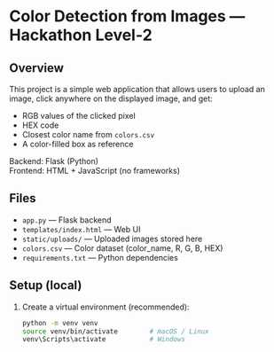 # Color Detection from Images — Hackathon Level-2

## Overview
This project is a simple web application that allows users to upload an image, click anywhere on the displayed image, and get:

- RGB values of the clicked pixel
- HEX code
- Closest color name from `colors.csv`
- A color-filled box as reference

Backend: Flask (Python)  
Frontend: HTML + JavaScript (no frameworks)

## Files
- `app.py` — Flask backend
- `templates/index.html` — Web UI
- `static/uploads/` — Uploaded images stored here
- `colors.csv` — Color dataset (color_name, R, G, B, HEX)
- `requirements.txt` — Python dependencies

## Setup (local)
1. Create a virtual environment (recommended):
   ```bash
   python -m venv venv
   source venv/bin/activate        # macOS / Linux
   venv\Scripts\activate           # Windows
